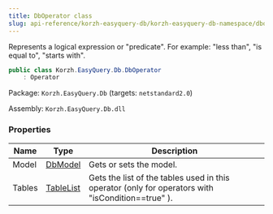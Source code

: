 ```yaml
---
title: DbOperator class
slug: api-reference/korzh-easyquery-db/korzh-easyquery-db-namespace/dboperator-class
---
```


Represents a logical expression or "predicate". For example: "less than", "is equal to", "starts with".
```csharp
public class Korzh.EasyQuery.Db.DbOperator
    : Operator

```
Package: `Korzh.EasyQuery.Db` (targets: `netstandard2.0`)

Assembly: `Korzh.EasyQuery.Db.dll`

### Properties

| Name | Type | Description | 
| --- | --- | --- | 
| Model | [DbModel](//easyquery/docs/api-reference/korzh-easyquery-db/korzh-easyquery-db-namespace/dbmodel-class) | Gets or sets the model. | 
| Tables | [TableList](//easyquery/docs/api-reference/korzh-easyquery-db/korzh-easyquery-db-namespace/tablelist-class) | Gets the list of the tables used in this operator (only for operators with "isCondition==true" ). |